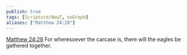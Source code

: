 ```yaml
---
publish: true
tags: [Scripture/NewT, noGraph]
aliases: ["Matthew 24:28"]
---
```

[Matthew 24:28](https://churchofjesuschrist.org/study/scriptures/nt/matt/24?lang=eng&id=p28#p28) For wheresoever the carcase is, there will the eagles be gathered together.
